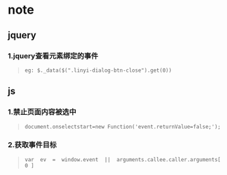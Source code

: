 # note
## jquery
### 1.jquery查看元素绑定的事件
> `eg: $._data($(".linyi-dialog-btn-close").get(0))`

## js
### 1.禁止页面内容被选中
> `document.onselectstart=new Function('event.returnValue=false;');`

### 2.获取事件目标
> `var  ev  =  window.event  ||  arguments.callee.caller.arguments[ 0 ]`

